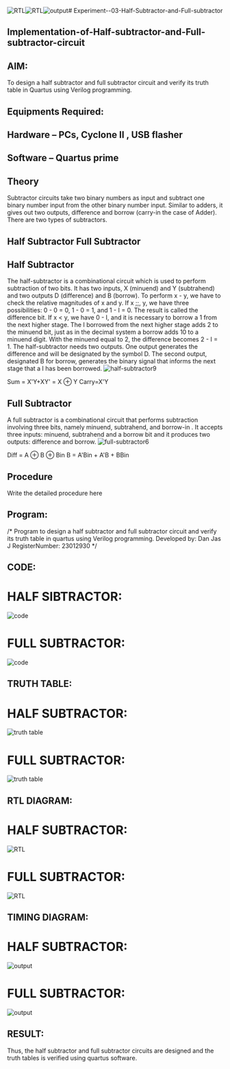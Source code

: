 ![RTL](https://github.com/DanJas10/Experiment--03-Half-Subtractor-and-Full-subtractor/assets/150931233/228e9102-6d49-4a0c-bb20-5784138561b2)![RTL](https://github.com/DanJas10/Experiment--03-Half-Subtractor-and-Full-subtractor/assets/150931233/2ed16d62-57b5-4375-8ff8-d50831d02197)![output](https://github.com/DanJas10/Experiment--03-Half-Subtractor-and-Full-subtractor/assets/150931233/3cad90cf-4736-4b19-a0a6-1dbc6d179e94)# Experiment--03-Half-Subtractor-and-Full-subtractor
## Implementation-of-Half-subtractor-and-Full-subtractor-circuit
## AIM:
To design a half subtractor and full subtractor circuit and verify its truth table in Quartus using Verilog programming.

## Equipments Required:
## Hardware – PCs, Cyclone II , USB flasher
## Software – Quartus prime
## Theory
Subtractor circuits take two binary numbers as input and subtract one binary number input from the other binary number input. Similar to adders, it gives out two outputs, difference and borrow (carry-in the case of Adder). There are two types of subtractors.

## Half Subtractor Full Subtractor
## Half Subtractor
The half-subtractor is a combinational circuit which is used to perform subtraction of two bits. It has two inputs, X (minuend) and Y (subtrahend) and two outputs D (difference) and B (borrow). To perform x - y, we have to check the relative magnitudes of x and y. If x ;;, y, we have three possibilities: 0 - 0 = 0, 1 - 0 = 1, and 1 - I = 0. The result is called the difference bit. If x < y, we have 0 - I, and it is necessary to borrow a 1 from the next higher stage. The I borrowed from the next higher stage adds 2 to the minuend bit, just as in the decimal system a borrow adds 10 to a minuend digit. With the minuend equal to 2, the difference becomes 2 - I = 1. The half-subtractor needs two outputs. One output generates the difference and will be designated by the symbol D. The second output, designated B for borrow, generates the binary signal that informs the next stage that a I has been borrowed.
![half-subtractor9](https://user-images.githubusercontent.com/36288975/166112538-58c3bc7c-ee5d-4e6a-ac8d-8e8328efe27a.png)


Sum = X'Y+XY' = X ⊕ Y
Carry=X'Y

## Full Subtractor
A full subtractor is a combinational circuit that performs subtraction involving three bits, namely minuend, subtrahend, and borrow-in . It accepts three inputs: minuend, subtrahend and a borrow bit and it produces two outputs: difference and borrow. 
![full-subtractor6](https://user-images.githubusercontent.com/36288975/166112541-24c68359-3de8-4674-ae22-8272ffc385ed.png)


Diff = A ⊕ B ⊕ Bin B = A'Bin + A'B + BBin

## Procedure



Write the detailed procedure here 


## Program:
/*
Program to design a half subtractor and full subtractor circuit and verify its truth table in quartus using Verilog programming.
Developed by: Dan Jas J
RegisterNumber:  23012930
*/


## CODE:

# HALF SIBTRACTOR:
![code](https://github.com/DanJas10/Experiment--03-Half-Subtractor-and-Full-subtractor/assets/150931233/61ad4ef6-1e95-4542-bfdb-c7f10251c8ba)



# FULL SUBTRACTOR:
![code](https://github.com/DanJas10/Experiment--03-Half-Subtractor-and-Full-subtractor/assets/150931233/cb6ccdc2-75d0-4b5d-a96d-bcef95a81827)




## TRUTH TABLE:

# HALF SUBTRACTOR:
![truth table](https://github.com/DanJas10/Experiment--03-Half-Subtractor-and-Full-subtractor/assets/150931233/4362bdb9-8c07-44be-9fa3-559f8624a65f)



# FULL SUBTRACTOR:
![truth table](https://github.com/DanJas10/Experiment--03-Half-Subtractor-and-Full-subtractor/assets/150931233/7d8ddbc0-adb7-4164-bb2f-71a31b5edc47)




##  RTL DIAGRAM:

# HALF SUBTRACTOR:
![RTL](https://github.com/DanJas10/Experiment--03-Half-Subtractor-and-Full-subtractor/assets/150931233/1fcd8813-3332-463f-8443-8c0f69973fd4)



# FULL SUBTRACTOR:
![RTL](https://github.com/DanJas10/Experiment--03-Half-Subtractor-and-Full-subtractor/assets/150931233/802863d7-f3e4-4c0e-883d-9581ecb0cf90)



## TIMING DIAGRAM:

# HALF SUBTRACTOR:
![output](https://github.com/DanJas10/Experiment--03-Half-Subtractor-and-Full-subtractor/assets/150931233/cb425627-fa74-44c9-aa8d-d33a9f202c0c)



# FULL SUBTRACTOR:
![output](https://github.com/DanJas10/Experiment--03-Half-Subtractor-and-Full-subtractor/assets/150931233/e250ac2d-708f-4d8d-8944-720b44b33c81)




## RESULT:
 Thus, the half subtractor and full subtractor circuits are designed and the truth tables is verified using quartus software.
